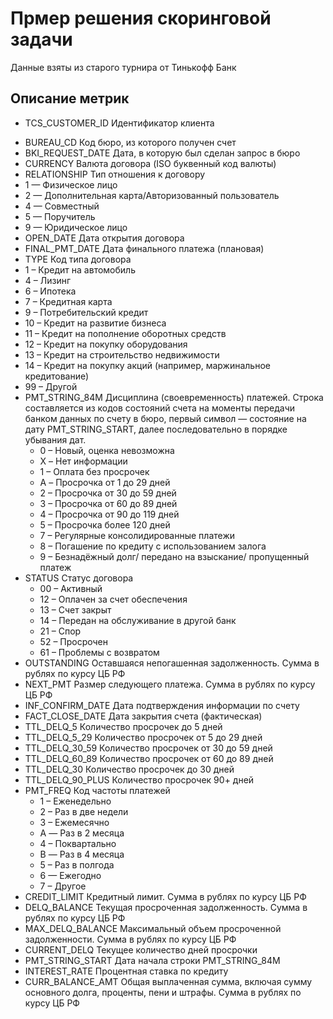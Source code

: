 # Прмер решения скоринговой задачи

Данные взяты из старого турнира от Тинькофф Банк
## Описание метрик
-  TCS_CUSTOMER_ID    Идентификатор клиента
+  BUREAU_CD          Код бюро, из которого получен счет
+  BKI_REQUEST_DATE 	 Дата, в которую был сделан запрос в бюро
+  CURRENCY	          Валюта договора (ISO буквенный код валюты)
+  RELATIONSHIP     	 Тип отношения к договору
  + 1 — Физическое лицо
  + 2 — Дополнительная карта/Авторизованный пользователь
  + 4 — Совместный
  + 5 — Поручитель
  + 9 — Юридическое лицо
+  OPEN_DATE	         Дата открытия договора
+  FINAL_PMT_DATE	    Дата финального платежа (плановая)
+  TYPE	              Код типа договора
  + 1 – Кредит на автомобиль
  + 4 – Лизинг
  + 6 – Ипотека
  + 7 – Кредитная карта
  + 9 – Потребительский кредит
  + 10 – Кредит на развитие бизнеса
  + 11 – Кредит на пополнение оборотных средств
  + 12 – Кредит на покупку оборудования
  + 13 – Кредит на строительство недвижимости
  + 14 – Кредит на покупку акций (например, маржинальное кредитование)
  + 99 – Другой
+ PMT_STRING_84M	     Дисциплина (своевременность) платежей. Строка составляется из кодов состояний счета на моменты передачи банком данных по счету в бюро, первый символ — состояние на дату PMT_STRING_START, далее последовательно в порядке убывания дат.
  + 0 – Новый, оценка невозможна
  + X – Нет информации
  + 1 – Оплата без просрочек
  + A – Просрочка от 1 до 29 дней
  + 2 – Просрочка от 30 до 59 дней
  + 3 – Просрочка от 60 до 89 дней
  + 4 – Просрочка от 90 до 119 дней
  + 5 – Просрочка более 120 дней
  + 7 – Регулярные консолидированные платежи
  + 8 – Погашение по кредиту с использованием залога
  + 9 – Безнадёжный долг/ передано на взыскание/ пропущенный платеж
+ STATUS	            Статус договора
  + 00 – Активный
  + 12 – Оплачен за счет обеспечения
  + 13 – Счет закрыт
  + 14 – Передан на обслуживание в другой банк
  + 21 – Спор
  + 52 – Просрочен
  + 61 – Проблемы с возвратом
+ OUTSTANDING   	    Оставшаяся непогашенная задолженность. Сумма в рублях по курсу ЦБ РФ
+ NEXT_PMT           Размер следующего платежа. Сумма в рублях по курсу ЦБ РФ
+ INF_CONFIRM_DATE	  Дата подтверждения информации по счету
+ FACT_CLOSE_DATE    Дата закрытия счета (фактическая)
+ TTL_DELQ_5         Количество просрочек до 5 дней
+ TTL_DELQ_5_29      Количество просрочек от 5 до 29 дней
+ TTL_DELQ_30_59     Количество просрочек от 30 до 59 дней
+ TTL_DELQ_60_89     Количество просрочек от 60 до 89 дней
+ TTL_DELQ_30        Количество просрочек до 30 дней
+ TTL_DELQ_90_PLUS   Количество просрочек 90+ дней
+ PMT_FREQ           Код частоты платежей
  + 1 – Еженедельно
  + 2 – Раз в две недели
  + 3 – Ежемесячно
  + A — Раз в 2 месяца
  + 4 – Поквартально
  + B — Раз в 4 месяца
  + 5 – Раз в полгода
  + 6 — Ежегодно
  + 7 – Другое
+ CREDIT_LIMIT       Кредитный лимит. Сумма в рублях по курсу ЦБ РФ
+ DELQ_BALANCE       Текущая просроченная задолженность. Сумма в рублях по курсу ЦБ РФ
+ MAX_DELQ_BALANCE   Максимальный объем просроченной задолженности. Сумма в рублях по курсу ЦБ РФ
+ CURRENT_DELQ       Текущее количество дней просрочки
+ PMT_STRING_START   Дата начала строки PMT_STRING_84M
+ INTEREST_RATE      Процентная ставка по кредиту
+ CURR_BALANCE_AMT   Общая выплаченная сумма, включая сумму основного долга, проценты, пени и штрафы. Сумма в рублях по курсу ЦБ РФ
